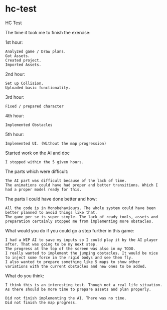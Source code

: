 # hc-test
HC Test


The time it took me to finish the exercise:

1st hour:

	Analyzed game / Draw plans.
	Got Assets.
	Created project.
	Imported Assets.

2nd hour:

	Set up Collision.
	Uploaded basic functionality.

3rd hour:

	Fixed / prepared character

4th hour:

	Implemented Obstacles

5th hour:

	Implemented UI. (Without the map progression)

Started work on the AI and doc

	I stopped within the 5 given hours.

The parts which were difficult:

	The AI part was difficult because of the lack of time.
	The animations could have had proper and better transitions. Which I had a proper model ready for this.
	
The parts I could have done better and how:
	
	All the code is in Monobehaviours. The whole system could have been better planned to avoid things like that.
	The game per se is super simple. The lack of ready tools, assets and preparation certainly stopped me from implementing more obstacles.
	
What would you do if you could go a step further in this game:

	I had a WIP AI to save my inputs so I could play it by the AI player after. That was going to be my next step.
	The progress at the top of the screen was also in my TODO.
	I really wanted to implement the jumping obstacles. It would be nice to inject some force in the rigid bodys and see them fly.
	I also wanted to prepare something like 5 maps to show other variations with the current obstacles and new ones to be added.
	
What do you think:

	I think this is an interesting test. Though not a real life situation. As there should be more time to prepare assets and plan properly.
	
	Did not finish implementing the AI. There was no time.
	Did not finish the map progress.